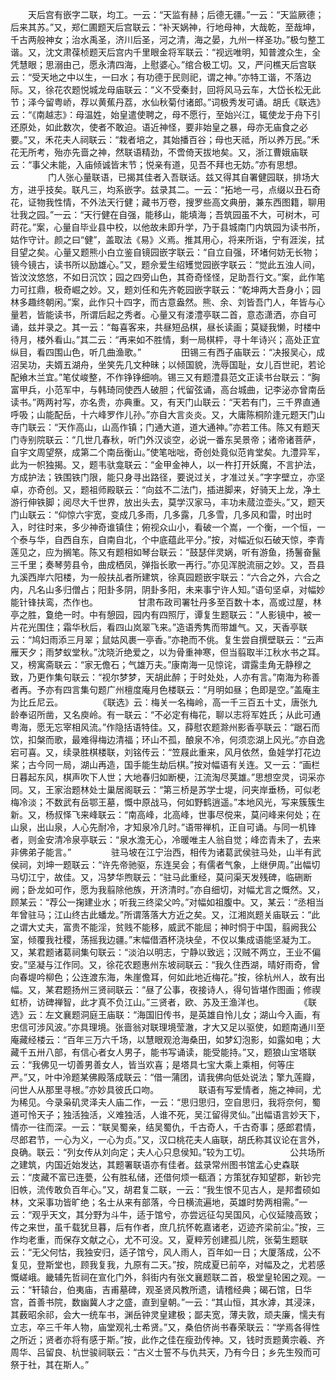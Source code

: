 <!-- { "loadSidebar": true } -->
　　天后宫有嵌字二联，均工。一云：“天监有赫；后德无疆。”一云：“天监厥德；后来其苏。”又，郑仁圃题天后宫联云：“补天娲神，行地母神，大哉乾，至哉坤，千古两般神女；治水禹圣，济川后圣，河之清，海之晏，九州一样圣功。”极匀整工谐。又，沈文肃葆桢题天后宫内千里眼金将军联云：“视远唯明，知普渡众生，全凭慧眼；思溺由己，愿永清四海，上慰婆心。”绾合极工切。又，严问樵天后宫联云：“受天地之中以生，一曰水；有功德于民则祀，谓之神。”亦特工谐，不落边际。又，徐花农题悦城龙母庙联云：“义不受秦封，回将风马云车，大岱长松无此节；泽今留粤峤，荐以黄蕉丹荔，水仙秋菊付诸郎。”词极秀发可诵。胡氏《联选》云：“《南越志》：母温姓，始皇遣使聘之，母不愿行，至始兴江，辄使龙于舟下引还原处，如此数次，使者不敢迫。语近神怪，要非始皇之暴，母亦无庙食之必要。”又，禾花夫人祠联云：“栽者培之，其始播百谷；母也天祗，所以养万民。”禾花无所考，殆亦先啬之神，然联语精劲，不啻倚天拔地矣。又，浙江曹娥庙联云：“事父未能，入庙倾诚皆末节；悦亲有道，见吾不拜也无妨。”亦有思想。 
　　
　　门人张心量联语，已揭其佳者入吾联话。兹又得其自署健园联，排场大方，进乎技矣。联凡三，均系嵌字。兹录其二。一云：“拓地一弓，点缀以丑石奇花，证物我性情，不外法天行健；藏书万卷，搜罗些高文典册，兼东西图籍，聊用壮我之园。”一云：“天行健在自强，能移山，能填海；吾筑园虽不大，可树木，可莳花。”案，心量自毕业县中校，以他故未即升学，乃于县城南门内筑园为读书所，姑作守计。颜之曰“健”，盖取法《易》义焉。推其用心，将来所诣，宁有涯涘，拭目望之矣。心量又题熊小白立鉴自镜园嵌字联云：“自立自强，环堵何妨无长物；镜今镜古，读书所以励雄心。”又，题佘爱生绍矱觉园嵌字联云：“觉此五浊人间，皆汶汶悠悠，不如日沉饮；园之四旁山色，其奇奇怪怪，足助吾行文。”案，此作笔力可扛鼎，极奇崛之妙。又，题刘任和先齐乾园嵌字联云：“乾坤两大吾身小；园林多趣终朝闲。”案，此作只十四字，而古意盎然。熊、余、刘皆吾门人，年皆与心量若，皆能读书，所谓后起之秀者。心量又有溇澧亭联二首，意态潇洒，亦自可诵，兹并录之。其一云：“每喜客来，共昼短品棋，昼长读画；莫疑我懒，时楼中待月，楼外看山。”其二云：“再来如不胜情，剩一局棋枰，寻十年诗兴；高处正宜纵目，看四围山色，听几曲渔歌。” 
　　
　　田锡三有西子庙联云：“决报吴心，成沼吴功，夫婿五湖舟，坐笑先几文种昧；以倾国貌，洗辱国耻，女儿百世祀，若论配飨木兰宜。”笔仗峻整，不作铮铮细响。锡三又有题澧县范文正读书台联云：“胸富甲兵，小范军中，与韩琦同使西人破胆；代留弦诵，高台城曲，记李泌亦曾南岳读书。”两两衬写，亦名贵，亦典重。又，有天门山联云：“天若有门，三千界直通呼吸；山能配岳，十六峰罗作儿孙。”亦自大言炎炎。又，大庸陈桐阶逢元题天门山寺门联云：“天作高山，山高作镇；门通大道，道大通神。”亦若工伟。陈又有题天门寺别院联云：“几世几春秋，听门外汉谈空，必说一番东吴景帝；诸帝诸菩萨，自宇文周望祭，成第二个南岳衡山。”使笔咄咄，奇创处竟似范肯堂矣。九澧异军，此为一帜独揭。又，题韦驮龛联云：“金甲金神人，以一杵打开妖魔，不言护法，方成护法；铁围铁门限，能只身寻出路径，要说过关，才准过关。”字字壁立，亦坚卓，亦奇创。又，题祖师殿联云：“向兹不二法门，插进脚来，好骑天上龙，净土游行伸铁脚；阅尽大千世界，放出头去，莫学汉家马，丰功未蒇泣壶头。”又，题天门山联云：“仰惊六宇宽，变成几多雨，几多露，几多雪，几多风和雷，时出时入，时往时来，多少神奇谁镇住；俯视众山小，看破一个嵩，一个衡，一个恒，一个泰与华，自西自东，自南自北，个中底蕴此平分。”按，对幅近似石破天惊，李青莲见之，应为搁笔。陈又有题相如琴台联云：“鼓瑟伴灵娲，听有游鱼，扬鬐奋鬣三千里；奏琴劳县令，曲成栖凤，弹指长歌一再行。”亦见浑脱流丽之妙。又，吾县九溪西岸六阳楼，为一般扶乩者所建筑，徐真园题嵌宇联云：“六合之外，六合之内，凡名山多归僧占；阳卦多阴，阴卦多阳，未来事宁许人知。”语句坚卓，对幅妙能针锋扶鸾，杰作也。 
　　
　　甘肃布政司署牡丹多至百数十本，高或过屋，林亭之胜，敻绝一时。中有憩园，园内有四照厅，谭复生题联云：“人影镜中，被一片花光围住；霜华秋后，看四山岚翠飞来。”造语秀隽而带雄气。又，天香亭联云：“鸠妇雨添三月翠；鼠姑风裹一亭香。”亦艳而不佻。复生尝自撰壁联云：“云声雁天夕；雨梦蚁堂秋。”沈晓沂绝爱之，以为骨重神寒，但当翦取半江秋水书之耳。又，榜寓斋联云：“家无儋石；气雄万夫。”康南海一见惊诧，谓露圭角无静穆之致，乃更作集句联云：“视尔梦梦，天胡此醉；于时处处，人亦有言。”南海为称善者再。予亦有四言集句题广州檀度庵月色楼联云：“月明如昼；色即是空。”盖庵主为比丘尼云。 
　　
　　《联选》云：梅关一名梅岭，高一千三百五十丈，唐张九龄奉诏所凿，又名庾岭。有一联云：“不必定有梅花，聊以志将军姓氏；从此可通粤海，愿无忘宰相风流。”作隐括语特佳。又，薛慰农题滁州影香亭联云：“踞石而饮，扣槃而歌，最难得梅边清福；环山不孤，酿泉不冷，何须恋湖上风光。”亦自逸宕可喜。又，续录胜棋楼联，刘铭传云：“笠屐此重来，风月依然，鱼娃学打花边桨；古今同一局，湖山再造，国手能生劫后棋。”按对幅语有关连。又一云：“画栏日暮起东风，棋声吹下人世；大地春归如断梗，江流淘尽荚雄。”思想空灵，词采亦同。又，王家治题林处士巢居阁联云：“第三桥是苏学士堤，问夹岸垂杨，可似老梅冷淡；不数武有岳鄂王墓，慨中原战马，何如野鹤逍遥。”本地风光，写来簇簇生新。又，杨叔怿飞来峰联云：“南高峰，北高峰，世事尽傥来，莫问峰来何处；在山泉，出山泉，人心先耐冷，才知泉冷几时。”语带禅机，正自可诵。与同一机锋者，则金安清冷泉亭联云：“泉水澹无心，冷暖唯主人翁自觉；峰峦青未了，去来非佛弟子能言。” 
　　
　　驻马坡在江宁治西，相传为诸葛武侯驻马处，山半有武侯祠，刘坤一题联云：“许先帝驰驱，东连吴会；有儒者气象，上继伊周。”出幅切马切江宁，故佳。又，冯梦华煦联云：“驻马此重经，莫问渠天发残碑，临硎断阙；卧龙如可作，愿为我翦除他族，开济清时。”亦自细切，对幅尤言之慨然。又，顾某云：“荐公一掬建业水；听我三终梁父吟。”对幅如祖腹中。又，某云：“丞相当年曾驻马；江山终古此蟠龙。”所谓落落大方近之矣。又，江湘岚题关庙联云：“此之谓大丈夫，富贵不能淫，贫贱不能移，威武不能屈；神时恫于中国，翦阙我公室，倾覆我社稷，荡摇我边疆。”末幅借酒杯浇块垒，不仅以集成语能坚凝为工。又，某君题诸葛祠集句联云：“淡泊以明志，宁静以致远；汉贼不两立，王业不偏安。”坚凝与江作同。又，徐花农题惠州东坡祠联云：“我久住西湖，晴好雨奇，曾向春堤吟柳色；公连渡东海，朱崖儋耳，何如此地近梅花。”按，徐杭州人，故有出幅。又，某君题扬州三贤祠联云：“昼了公事，夜接诗人，得句皆堪作图画；修禊虹桥，访碑禅智，此才真不负江山。”三贤者，欧、苏及王渔洋也。 
　　
　　《联选》云：左文襄题洞庭王庙联：“海国旧传书，是英雄自怜儿女；湖山今入画，有忠信可涉风波。”亦具理境。张啬翁对联理境莹澈，才大又足以驱使，如题南通川至庵藏经楼云：“百年三万六千场，以慧眼观沧海桑田，如梦幻泡影，如露如电；大藏千五卅八部，有信心者女人男子，能书写诵读，能受能持。”又，题狼山宝塔联云：“我佛见一切善男善女人，皆当欢喜；是塔具七宝大乘上乘相，何等庄严。”又，叶中泠题某佛殿落成联云：“借一蒲团，请我佛向低处说法；擎九莲瓣，问世人从那里寻根。”亦妙具彼氏口吻。 
　　
　　联语有写爱情者，施之神祠，尤为稀见。今录枭矶灵泽夫人庙二作，一云：“思归思归，空自思归，我将奈何，蜀道可怜天子；独活独活，义难独活，人谁不死，吴江留得灵仙。”出幅语言妙天下，情亦一往而深。一云：“联吴蜀亲，结吴蜀仇，千古奇人，千古奇事；感郎君情，尽郎君节，一心为义，一心为贞。”又，汉口桃花夫人庙联，胡氏称其议论在言外，良确。联云：“列女传从刘向定；夫人心只息侯知。”较为工切。 
　　
　　公共场所之建筑，内国近始发达，其题署联语亦有佳者。兹录常州图书馆孟心史森联云：“庋藏不富已连甍，公有胜私储，还借何烦一瓻酒；方策犹存知望郡，新钞完旧帙，流传敢负百年心。”又，胡君复二联，一云：“我生恨不见古人，是邦耆硕如林，文采事功皆旷绝；名士从来有部落，今日横流遍地，英雄时势两相需。”一云：“观乎天文，其分野为斗牛，适于馆兮，亦尝远征勾吴国风，心仪延陵高致；传之来世，虽千载犹旦暮，后有作者，庶几抗怀乾嘉诸老，迈迹齐梁前尘。”按，三作均老重，而保存文献之心，尤不可没。又，夏粹芳创建孤儿院，张菊生题联云：“无父何怙，我独安归，适子馆兮，风人雨人，百年如一日；大厦落成，公不复见，登斯堂也，顾我复我，九原有二天。”按，院成夏已前卒，对幅及之，尤若感慨嵯峨。畿辅先哲祠在宣化门外，斜街内有张文襄题联二首，极堂皇轮囷之观。一云：“轩辕台，伯夷庙，吉甫墓碑，观圣贤风教所遗，请稽经典；碣石馆，日华宫，首善书院，数幽冀人才之盛，直到皇朝。”一云：“其山恒，其水滹，其浸涞，其薮昭余祁，会大一统车书，渊岳钟灵皇建极；鄙夫宽，薄夫敦，顽夫廉，懦夫有立志，卒三千年人物，庙堂观礼士希贤。”又，桑伯侪尚书春荣联云：“学焉各得性之所近；贤者亦将有感于斯。”按，此作之佳在瘦劲传神。又，钱时贡题黄宗羲、齐周华、吕留良、杭世骏祠联云：“古义士誓不与仇共天，乃有今日；乡先生殁而可祭于社，其在斯人。” 
　　
